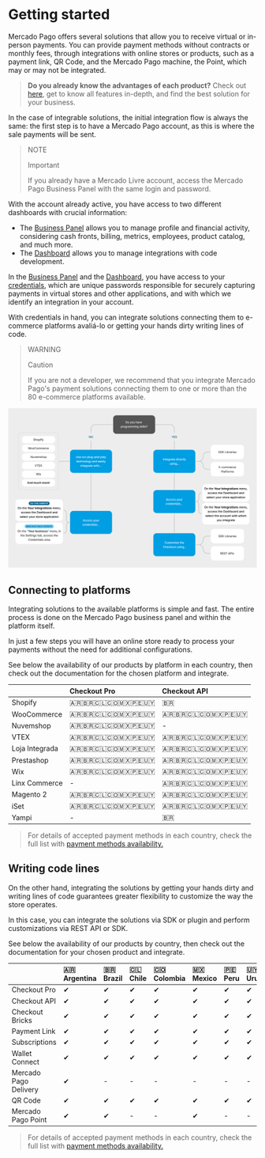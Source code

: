 # Getting started

Mercado Pago offers several solutions that allow you to receive virtual or in-person payments. You can provide payment methods without contracts or monthly fees, through integrations with online stores or products, such as a payment link, QR Code, and the Mercado Pago machine, the Point, which may or may not be integrated.

> **Do you already know the advantages of each product?** Check out [here](https://www.mercadopago[FAKER][URL][DOMAIN]/ferramentas-para-vender?gclid=CjwKCAiAx8KQBhAGEiwAD3EiP9TeLRYVwHhVkKajMvy7LONL7t49Q0pSjdly3TNkOLrileJdl5lHSBoCUcAQAvD_BwE&matt_tool=79642323&utm_experiment=optimize&matt_word=MLB_MP_G_AO_OP_COW_BRAND_SELL_CONV_TRANPARENTE#from=public_navigation), get to know all features in-depth, and find the best solution for your business. 

In the case of integrable solutions, the initial integration flow is always the same: the first step is to have a Mercado Pago account, as this is where the sale payments will be sent. 

> NOTE
>
> Important
>
> If you already have a Mercado Livre account, access the Mercado Pago Business Panel with the same login and password.

With the account already active, you have access to two different dashboards with crucial information:

* The [Business Panel](https://www.mercadopago[FAKER][URL][DOMAIN]/subscription-plans/list#from-section=menu) allows you to manage profile and financial activity, considering cash fronts, billing, metrics, employees, product catalog, and much more.
* The [Dashboard](https://www.mercadopago[FAKER][URL][DOMAIN]/developers/panel/app) allows you to manage integrations with code development.

In the [Business Panel](https://www.mercadopago[FAKER][URL][DOMAIN]/subscription-plans/list#from-section=menu) and the [Dashboard](https://www.mercadopago[FAKER][URL][DOMAIN]/developers/panel/app), you have access to your [credentials](https://www.mercadopago[FAKER][URL][DOMAIN]/developers/en/credentials/credentials), which are unique passwords responsible for securely capturing payments in virtual stores and other applications, and with which we identify an integration in your account.

With credentials in hand, you can integrate solutions connecting them to e-commerce platforms avaliá-lo or getting your hands dirty writing lines of code.

> WARNING
>
> Caution
>
> If you are not a developer, we recommend that you integrate Mercado Pago's payment solutions connecting them to one or more than the 80 e-commerce platforms available.

![Getting started](/images/getting-started/getting-started-diagram2-en.png)

## Connecting to platforms

Integrating solutions to the available platforms is simple and fast. The entire process is done on the Mercado Pago business panel and within the platform itself.

In just a few steps you will have an online store ready to process your payments  without the need for additional configurations.

See below the availability of our products by platform in each country, then check out the documentation for the chosen platform and integrate.

| | Checkout Pro | Checkout API |
 :--- | :--- | :--- |
| Shopify | 🇦🇷🇧🇷🇨🇱🇨🇴🇲🇽🇵🇪🇺🇾 | 🇧🇷 |
| WooCommerce | 🇦🇷🇧🇷🇨🇱🇨🇴🇲🇽🇵🇪🇺🇾| 🇦🇷🇧🇷🇨🇱🇨🇴🇲🇽🇵🇪🇺🇾|
| Nuvemshop | 🇦🇷🇧🇷🇨🇱🇨🇴🇲🇽🇵🇪🇺🇾 | - |
| VTEX| 🇦🇷🇧🇷🇨🇱🇨🇴🇲🇽🇵🇪🇺🇾 | 🇦🇷🇧🇷🇨🇱🇨🇴🇲🇽🇵🇪🇺🇾 |
| Loja Integrada | 🇦🇷🇧🇷🇨🇱🇨🇴🇲🇽🇵🇪🇺🇾 | 🇦🇷🇧🇷🇨🇱🇨🇴🇲🇽🇵🇪🇺🇾 |
| Prestashop | 🇦🇷🇧🇷🇨🇱🇨🇴🇲🇽🇵🇪🇺🇾 | 🇦🇷🇧🇷🇨🇱🇨🇴🇲🇽🇵🇪🇺🇾 |
| Wix | 🇦🇷🇧🇷🇨🇱🇨🇴🇲🇽🇵🇪🇺🇾 | 🇦🇷🇧🇷🇨🇱🇨🇴🇲🇽🇵🇪🇺🇾 |
| Linx Commerce | - | 🇦🇷🇧🇷🇨🇱🇨🇴🇲🇽🇵🇪🇺🇾 |
| Magento 2 | 🇦🇷🇧🇷🇨🇱🇨🇴🇲🇽🇵🇪🇺🇾 | 🇦🇷🇧🇷🇨🇱🇨🇴🇲🇽🇵🇪🇺🇾 |
| iSet | 🇦🇷🇧🇷🇨🇱🇨🇴🇲🇽🇵🇪🇺🇾 | 🇦🇷🇧🇷🇨🇱🇨🇴🇲🇽🇵🇪🇺🇾 |
| Yampi | - | 🇧🇷 |

> For details of accepted payment methods in each country, check the full list with [payment methods availability.](/developers/en/docs/sales-processing/payment-methods)

## Writing code lines

On the other hand, integrating the solutions by getting your hands dirty  and writing lines of code guarantees greater flexibility to customize the way the store operates.

In this case, you can integrate the solutions via SDK or plugin and perform customizations via REST API or SDK.

See below the availability of our products by country, then check out the documentation for your chosen product and integrate.

|  | 🇦🇷 <br> Argentina | 🇧🇷 <br> Brazil | 🇨🇱 <br>  Chile | 🇨🇴 <br>  Colombia | 🇲🇽 <br> Mexico | 🇵🇪 <br> Peru | 🇺🇾 <br> Uruguay |
| :--- | :--- | :--- | :--- | :--- | :--- | :--- | :--- |
| Checkout Pro | ✔ | ✔ | ✔ | ✔ | ✔ | ✔ | ✔ |
| Checkout API | ✔ | ✔ | ✔ | ✔ | ✔ | ✔ | ✔ |
| Checkout Bricks | ✔ | ✔ | ✔ | ✔ | ✔ | ✔ | ✔ |
| Payment Link | ✔ | ✔ | ✔ | ✔ | ✔ | ✔ | ✔ |
| Subscriptions | ✔ | ✔ | ✔ | ✔ | ✔ | ✔ | ✔ |
| Wallet Connect | ✔ | ✔ | ✔ | ✔ | ✔ | ✔ | ✔ |
| Mercado Pago Delivery | ✔ | - | - | - | - | - | - |
| QR Code | ✔ | ✔ | ✔ | ✔ | ✔ | ✔ | ✔ |
| Mercado Pago Point | ✔ | ✔ | - | - | ✔ | - | - |

> For details of accepted payment methods in each country, check the full list with [payment methods availability.](/developers/en/docs/sales-processing/payment-methods) 